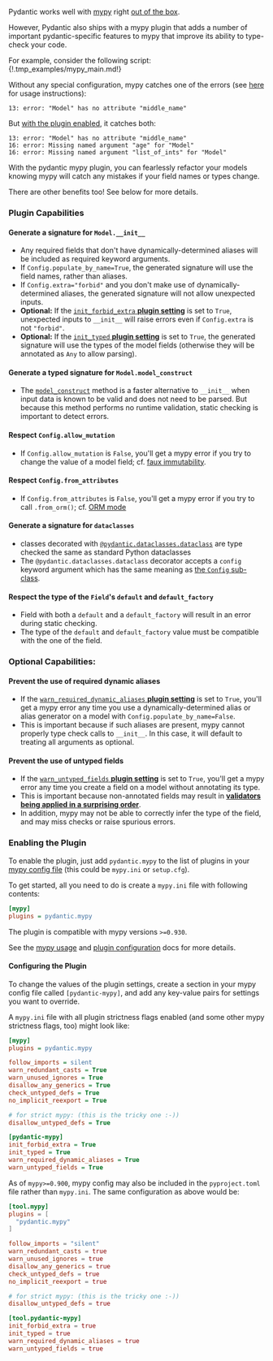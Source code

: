 Pydantic works well with [mypy](http://mypy-lang.org/) right [out of the box](usage/mypy.md).

However, Pydantic also ships with a mypy plugin that adds a number of important pydantic-specific
features to mypy that improve its ability to type-check your code.

For example, consider the following script:
{!.tmp_examples/mypy_main.md!}


Without any special configuration, mypy catches one of the errors (see [here](usage/mypy.md) for usage instructions):
```
13: error: "Model" has no attribute "middle_name"
```

But [with the plugin enabled](#enabling-the-plugin), it catches both:
```
13: error: "Model" has no attribute "middle_name"
16: error: Missing named argument "age" for "Model"
16: error: Missing named argument "list_of_ints" for "Model"
```

With the pydantic mypy plugin, you can fearlessly refactor your models knowing mypy will catch any mistakes
if your field names or types change.

There are other benefits too! See below for more details.

### Plugin Capabilities

#### Generate a signature for `Model.__init__`
* Any required fields that don't have dynamically-determined aliases will be included as required
  keyword arguments.
* If `Config.populate_by_name=True`, the generated signature will use the field names,
  rather than aliases.
* If `Config.extra="forbid"` and you don't make use of dynamically-determined aliases, the generated signature
  will not allow unexpected inputs.
* **Optional:** If the [`init_forbid_extra` **plugin setting**](#plugin-settings) is set to `True`, unexpected inputs to
  `__init__` will raise errors even if `Config.extra` is not `"forbid"`.
* **Optional:** If the [`init_typed` **plugin setting**](#plugin-settings) is set to `True`, the generated signature
  will use the types of the model fields (otherwise they will be annotated as `Any` to allow parsing).

#### Generate a typed signature for `Model.model_construct`
* The [`model_construct`](usage/models.md#creating-models-without-validation) method is a faster alternative to `__init__`
  when input data is known to be valid and does not need to be parsed. But because this method performs no runtime
  validation, static checking is important to detect errors.

#### Respect `Config.allow_mutation`
* If `Config.allow_mutation` is `False`, you'll get a mypy error if you try to change
  the value of a model field; cf. [faux immutability](usage/models.md#faux-immutability).

#### Respect `Config.from_attributes`
* If `Config.from_attributes` is `False`, you'll get a mypy error if you try to call `.from_orm()`;
  cf. [ORM mode](usage/models.md#orm-mode-aka-arbitrary-class-instances)

#### Generate a signature for `dataclasses`
* classes decorated with [`@pydantic.dataclasses.dataclass`](usage/dataclasses.md) are type checked the same as standard Python dataclasses
* The `@pydantic.dataclasses.dataclass` decorator accepts a `config` keyword argument which has the same meaning as [the `Config` sub-class](usage/model_config.md).

#### Respect the type of the `Field`'s `default` and `default_factory`
* Field with both a `default` and a `default_factory` will result in an error during static checking.
* The type of the `default` and `default_factory` value must be compatible with the one of the field.

### Optional Capabilities:
#### Prevent the use of required dynamic aliases

* If the [`warn_required_dynamic_aliases` **plugin setting**](#plugin-settings) is set to `True`, you'll get a mypy
  error any time you use a dynamically-determined alias or alias generator on a model with
  `Config.populate_by_name=False`.
* This is important because if such aliases are present, mypy cannot properly type check calls to `__init__`.
  In this case, it will default to treating all arguments as optional.

#### Prevent the use of untyped fields
* If the [`warn_untyped_fields` **plugin setting**](#plugin-settings) is set to `True`, you'll get a mypy error
  any time you create a field on a model without annotating its type.
* This is important because non-annotated fields may result in
  [**validators being applied in a surprising order**](usage/models.md#field-ordering).
* In addition, mypy may not be able to correctly infer the type of the field, and may miss
  checks or raise spurious errors.

### Enabling the Plugin

To enable the plugin, just add `pydantic.mypy` to the list of plugins in your
[mypy config file](https://mypy.readthedocs.io/en/latest/config_file.html)
(this could be `mypy.ini` or `setup.cfg`).

To get started, all you need to do is create a `mypy.ini` file with following contents:
```ini
[mypy]
plugins = pydantic.mypy
```

The plugin is compatible with mypy versions `>=0.930`.

See the [mypy usage](usage/mypy.md) and [plugin configuration](#configuring-the-plugin) docs for more details.

#### Configuring the Plugin
To change the values of the plugin settings, create a section in your mypy config file called `[pydantic-mypy]`,
and add any key-value pairs for settings you want to override.

A `mypy.ini` file with all plugin strictness flags enabled (and some other mypy strictness flags, too) might look like:
```ini
[mypy]
plugins = pydantic.mypy

follow_imports = silent
warn_redundant_casts = True
warn_unused_ignores = True
disallow_any_generics = True
check_untyped_defs = True
no_implicit_reexport = True

# for strict mypy: (this is the tricky one :-))
disallow_untyped_defs = True

[pydantic-mypy]
init_forbid_extra = True
init_typed = True
warn_required_dynamic_aliases = True
warn_untyped_fields = True
```

As of `mypy>=0.900`, mypy config may also be included in the `pyproject.toml` file rather than `mypy.ini`.
The same configuration as above would be:
```toml
[tool.mypy]
plugins = [
  "pydantic.mypy"
]

follow_imports = "silent"
warn_redundant_casts = true
warn_unused_ignores = true
disallow_any_generics = true
check_untyped_defs = true
no_implicit_reexport = true

# for strict mypy: (this is the tricky one :-))
disallow_untyped_defs = true

[tool.pydantic-mypy]
init_forbid_extra = true
init_typed = true
warn_required_dynamic_aliases = true
warn_untyped_fields = true
```
